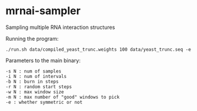 # mrnai-sampler
Sampling multiple RNA interaction structures

Running the program:

```
./run.sh data/compiled_yeast_trunc.weights 100 data/yeast_trunc.seq -e
```

Parameters to the main binary:

```
-s N : num of samples 
-i N : num of intervals
-b N : burn in steps
-r N : random start steps
-w N : max window size
-m N : max number of "good" windows to pick
-e : whether symmetric or not
```